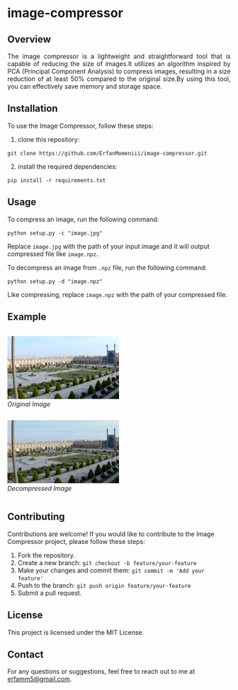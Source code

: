 # image-compressor

## Overview

<div align="justify">The image compressor is a lightweight and straightforward tool that is capable of reducing the size of images.It utilizes an algorithm inspired by PCA (Principal Component Analysis) to compress images, resulting in a size reduction of at least 50% compared to the original size.By using this tool, you can effectively save memory and storage space.</div>

## Installation

To use the Image Compressor, follow these steps:

1. clone this repository:

```git
git clone https://github.com/ErfanMomeniii/image-compressor.git
```

2. install the required dependencies:

```pip
pip install -r requirements.txt
```

## Usage

To compress an image, run the following command:

```
python setup.py -c "image.jpg"
```

Replace `image.jpg` with the path of your input image and it will output compressed file like `image.npz`.

To decompress an image from `.npz` file, run the following command:

```
python setup.py -d "image.npz"
```

Like compressing, replace `image.npz` with the path of your compressed file.

## Example
<span>
<p style="display: inline-block">
<img src="assets/isfahan-o.jpg" style="text-align:center;width:50%; height: 40%" alt="Image Description">
<br>
<em>Original Image</em>
</p>
<p style="display: inline-block">
<img src="assets/isfahan-d.jpg" style="text-align:center;width:50%; height: 40%" alt="Image Description">
<br>
<em>Decompressed Image</em>
</p>  
</span>

## Contributing

Contributions are welcome! If you would like to contribute to the Image Compressor project, please follow these steps:

1. Fork the repository.
2. Create a new branch: `git checkout -b feature/your-feature`
3. Make your changes and commit them: `git commit -m 'Add your feature'`
4. Push to the branch: `git push origin feature/your-feature`
5. Submit a pull request.

## License

This project is licensed under the MIT License.

## Contact

For any questions or suggestions, feel free to reach out to me at [erfamm5@gmail.com](mailto:erfamm5@gmail.com).
